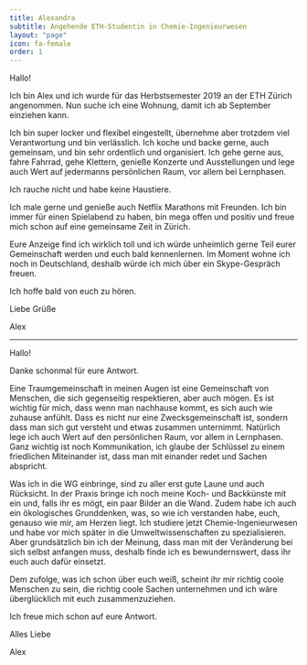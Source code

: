 ```yaml
---
title: Alexandra
subtitle: Angehende ETH-Studentin in Chemie-Ingenieurwesen
layout: "page"
icon: fa-female
order: 1
---
```


Hallo! 

Ich bin Alex und ich wurde für das Herbstsemester 2019 an der ETH Zürich angenommen. Nun suche ich eine Wohnung, damit ich ab September einziehen kann. 

Ich bin super locker und flexibel eingestellt, übernehme aber trotzdem viel Verantwortung und bin verlässlich. Ich koche und backe gerne, auch gemeinsam, und bin sehr ordentlich und organisiert. Ich gehe gerne aus, fahre Fahrrad, gehe Klettern, genieße Konzerte und Ausstellungen und lege auch Wert auf jedermanns persönlichen Raum, vor allem bei Lernphasen. 

Ich rauche nicht und habe keine Haustiere. 

Ich male gerne und genieße auch Netflix Marathons mit Freunden. Ich bin immer für einen Spielabend zu haben, bin mega offen und positiv und freue mich schon auf eine gemeinsame Zeit in Zürich. 

Eure Anzeige find ich wirklich toll und ich würde unheimlich gerne Teil eurer Gemeinschaft werden und euch bald kennenlernen. Im Moment wohne ich noch in Deutschland, deshalb würde ich mich über ein Skype-Gespräch freuen. 

Ich hoffe bald von euch zu hören. 

Liebe Grüße 

Alex


---

Hallo!

Danke schonmal für eure Antwort.

Eine Traumgemeinschaft in meinen Augen ist eine Gemeinschaft von Menschen, die sich gegenseitig respektieren, aber auch mögen. Es ist wichtig für mich, dass wenn man nachhause kommt, es sich auch wie zuhause anfühlt. Dass es nicht nur eine Zwecksgemeinschaft ist, sondern dass man sich gut versteht und etwas zusammen unternimmt. Natürlich lege ich auch Wert auf den persönlichen Raum, vor allem in Lernphasen. Ganz wichtig ist noch Kommunikation, ich glaube der Schlüssel zu einem friedlichen Miteinander ist, dass man mit einander redet und Sachen abspricht.

Was ich in die WG einbringe, sind zu aller erst gute Laune und auch Rücksicht. In der Praxis bringe ich noch meine Koch- und Backkünste mit ein und, falls ihr es mögt, ein paar Bilder an die Wand. Zudem habe ich auch ein ökologisches Grunddenken, was, so wie ich verstanden habe, euch, genauso wie mir, am Herzen liegt. Ich studiere jetzt Chemie-Ingenieurwesen und habe vor mich später in die Umweltwissenschaften zu spezialisieren. Aber grundsätzlich bin ich der Meinung, dass man mit der Veränderung bei sich selbst anfangen muss, deshalb finde ich es bewundernswert, dass ihr euch auch dafür einsetzt.

Dem zufolge, was ich schon über euch weiß, scheint ihr mir richtig coole Menschen zu sein, die richtig coole Sachen unternehmen und ich wäre überglücklich mit euch zusammenzuziehen.

Ich freue mich schon auf eure Antwort.

Alles Liebe

Alex
